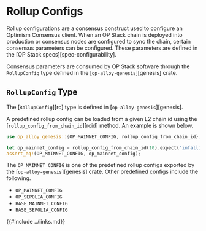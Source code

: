 # Rollup Configs

Rollup configurations are a consensus construct used to configure an Optimism Consensus client.
When an OP Stack chain is deployed into production or consensus nodes are configured to sync the chain,
certain consensus parameters can be configured. These parameters are defined in the
[OP Stack specs][spec-configurability].

Consensus parameters are consumed by OP Stack software through the `RollupConfig` type defined in the
[`op-alloy-genesis`][genesis] crate.

## `RollupConfig` Type

The [`RollupConfig`][rc] type is defined in [`op-alloy-genesis`][genesis].

A predefined rollup config can be loaded from a given L2 chain id using
the [`rollup_config_from_chain_id`][rcid] method. An example is shown below.

```rust
use op_alloy_genesis::{OP_MAINNET_CONFIG, rollup_config_from_chain_id};

let op_mainnet_config = rollup_config_from_chain_id(10).expect("infallible");
assert_eq!(OP_MAINNET_CONFIG, op_mainnet_config);
```

The `OP_MAINNET_CONFIG` is one of the predefined rollup configs exported by
the [`op-alloy-genesis`][genesis] crate. Other predefined configs include
the following.

- `OP_MAINNET_CONFIG`
- `OP_SEPOLIA_CONFIG`
- `BASE_MAINNET_CONFIG`
- `BASE_SEPOLIA_CONFIG`


<!-- Links -->

{{#include ../links.md}}
